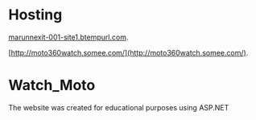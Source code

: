# Hosting

[marunnexit-001-site1.btempurl.com](marunnexit-001-site1.btempurl.com/).

[http://moto360watch.somee.com/](http://moto360watch.somee.com/).


# Watch_Moto
The website was created for educational purposes using ASP.NET
